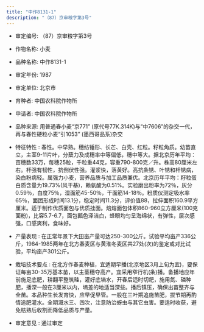 ```yaml
---
title: "中作8131-1"
description: "（87）京审粮字第3号"
---
```

* 审定编号:  （87）京审粮字第3号

*  作物名称:  小麦

*  品种名称:  中作8131-1

*  审定年份:  1987

*  审定单位:  北京市

* 育种者:  中国农科院作物所

*  申请者:  中国农科院作物所

*  品种来源:  用普通春小麦“京771”  (原代号77K.314K)与“中7606”的杂交一代，再与春性硬粒小麦“引1053” (墨西哥品系)杂交

*  特征特性 : 
春性。中早熟。穗纺锤形、长芒、白壳、红粒。籽粒角质。幼苗直立，主茎9-11片叶，分蘖力及成穗率中等偏低，穗中等大。据北京历年平均：亩穗数33万，每穗25粒，千粒重44克，容重790-800克／升。株高80厘米左右。杆强有韧性，抗倒伏性强。灌浆快，落黄好。高抗条锈、叶锈和杆锈病，染白粉病轻。属强力小麦，营养品质与加工品质兼优。北京历年平均：籽粒蛋白质含量为19.73%(风干基)，赖氨酸为0.51%。实验磨出粉率为72％，灰分0.59％，白度75％，湿面筋45-50％，干面筋14-18％。粉质仪测定吸水率65％，面团形成时间13.1分，稳定时间11.3分，评价值88，拉伸面积160.9平方厘米。适于制作优质面包与优质挂面。焙熔面包体积860-960立方厘米(100克面粉)，比容5.7-6.7，面包瓤色泽洁白，蜂眼均匀呈海绵状，有弹性，层次感强，口感爽利，食味好。
 
*  产量表现 : 
在正常年景下大田亩产量可达250-300公斤。试验平均亩产336公斤，1984-1985两年在北方春麦区与黄淮冬麦区共27处(次)的鉴定或对比试验，平均亩产301公斤。

*  栽培技术要点 : 
在北方作春麦种植，宜适期早播(北京地区3月上旬为宜)，要保证每亩30-35万基本苗，以主茎穗夺高产。宜采用窄行机(条)播。备播地应年前施足底肥，耕翻平整筑畦，灌好底墒水，开春后适时切耙，施用氮、磷种肥，播深一般在3厘米以内，墒差的地适当深些。播后镇压，确保出苗整齐与全苗。本品种生长发育快，应早促早管。一般在三叶期追施苗肥，拔节期再酌情追肥灌水。全期溉水三、四次，注意防治蚜虫与其它虫害。要适时收获，避免枯熟后收割而降低品质与产量。

*  审定意见 : 
通过审定
